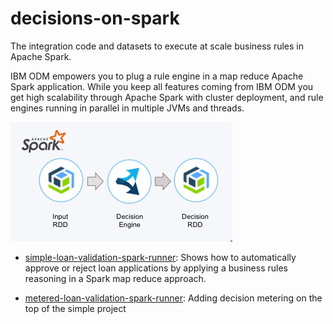 # decisions-on-spark
The integration code and datasets to execute at scale business rules in Apache Spark. 

IBM ODM empowers you to plug a rule engine in a map reduce Apache Spark application. While you keep all features coming from IBM ODM you get high scalability through Apache Spark with cluster deployment, and rule engines running in parallel in multiple JVMs and threads.

![Flow](docs/images/decisions-in-spark.png "Rules in Apache Apache ")

- [simple-loan-validation-spark-runner](simple-loan-validation-spark-runner/README.md): Shows how to automatically approve or reject loan applications by applying a business rules reasoning in a Spark map reduce approach.

- [metered-loan-validation-spark-runner](metered-loan-validation-spark-runner/README.md): Adding decision metering on the top of the simple project
